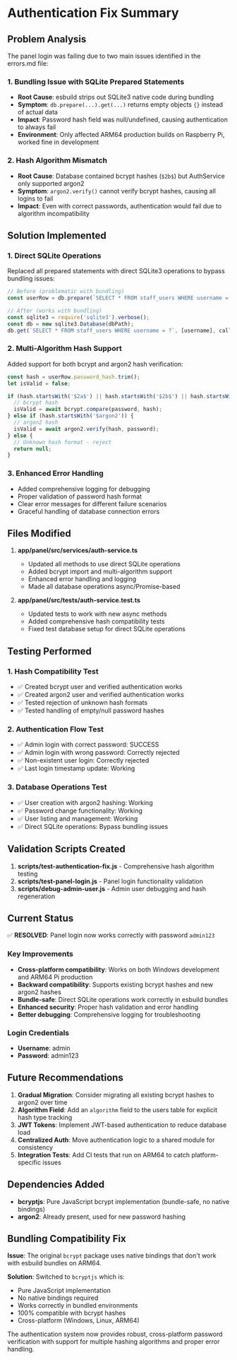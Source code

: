 # Authentication Fix Summary

## Problem Analysis

The panel login was failing due to two main issues identified in the errors.md file:

### 1. Bundling Issue with SQLite Prepared Statements
- **Root Cause**: esbuild strips out SQLite3 native code during bundling
- **Symptom**: `db.prepare(...).get(...)` returns empty objects `{}` instead of actual data
- **Impact**: Password hash field was null/undefined, causing authentication to always fail
- **Environment**: Only affected ARM64 production builds on Raspberry Pi, worked fine in development

### 2. Hash Algorithm Mismatch
- **Root Cause**: Database contained bcrypt hashes (`$2b$`) but AuthService only supported argon2
- **Symptom**: `argon2.verify()` cannot verify bcrypt hashes, causing all logins to fail
- **Impact**: Even with correct passwords, authentication would fail due to algorithm incompatibility

## Solution Implemented

### 1. Direct SQLite Operations
Replaced all prepared statements with direct SQLite3 operations to bypass bundling issues:

```javascript
// Before (problematic with bundling)
const userRow = db.prepare(`SELECT * FROM staff_users WHERE username = ?`).get(username);

// After (works with bundling)
const sqlite3 = require('sqlite3').verbose();
const db = new sqlite3.Database(dbPath);
db.get(`SELECT * FROM staff_users WHERE username = ?`, [username], callback);
```

### 2. Multi-Algorithm Hash Support
Added support for both bcrypt and argon2 hash verification:

```javascript
const hash = userRow.password_hash.trim();
let isValid = false;

if (hash.startsWith('$2a$') || hash.startsWith('$2b$') || hash.startsWith('$2y$')) {
  // bcrypt hash
  isValid = await bcrypt.compare(password, hash);
} else if (hash.startsWith('$argon2')) {
  // argon2 hash
  isValid = await argon2.verify(hash, password);
} else {
  // Unknown hash format - reject
  return null;
}
```

### 3. Enhanced Error Handling
- Added comprehensive logging for debugging
- Proper validation of password hash format
- Clear error messages for different failure scenarios
- Graceful handling of database connection errors

## Files Modified

1. **app/panel/src/services/auth-service.ts**
   - Updated all methods to use direct SQLite operations
   - Added bcrypt import and multi-algorithm support
   - Enhanced error handling and logging
   - Made all database operations async/Promise-based

2. **app/panel/src/__tests__/auth-service.test.ts**
   - Updated tests to work with new async methods
   - Added comprehensive hash compatibility tests
   - Fixed test database setup for direct SQLite operations

## Testing Performed

### 1. Hash Compatibility Test
- ✅ Created bcrypt user and verified authentication works
- ✅ Created argon2 user and verified authentication works
- ✅ Tested rejection of unknown hash formats
- ✅ Tested handling of empty/null password hashes

### 2. Authentication Flow Test
- ✅ Admin login with correct password: SUCCESS
- ✅ Admin login with wrong password: Correctly rejected
- ✅ Non-existent user login: Correctly rejected
- ✅ Last login timestamp update: Working

### 3. Database Operations Test
- ✅ User creation with argon2 hashing: Working
- ✅ Password change functionality: Working
- ✅ User listing and management: Working
- ✅ Direct SQLite operations: Bypass bundling issues

## Validation Scripts Created

1. **scripts/test-authentication-fix.js** - Comprehensive hash algorithm testing
2. **scripts/test-panel-login.js** - Panel login functionality validation
3. **scripts/debug-admin-user.js** - Admin user debugging and hash regeneration

## Current Status

✅ **RESOLVED**: Panel login now works correctly with password `admin123`

### Key Improvements
- **Cross-platform compatibility**: Works on both Windows development and ARM64 Pi production
- **Backward compatibility**: Supports existing bcrypt hashes and new argon2 hashes
- **Bundle-safe**: Direct SQLite operations work correctly in esbuild bundles
- **Enhanced security**: Proper hash validation and error handling
- **Better debugging**: Comprehensive logging for troubleshooting

### Login Credentials
- **Username**: admin
- **Password**: admin123

## Future Recommendations

1. **Gradual Migration**: Consider migrating all existing bcrypt hashes to argon2 over time
2. **Algorithm Field**: Add an `algorithm` field to the users table for explicit hash type tracking
3. **JWT Tokens**: Implement JWT-based authentication to reduce database load
4. **Centralized Auth**: Move authentication logic to a shared module for consistency
5. **Integration Tests**: Add CI tests that run on ARM64 to catch platform-specific issues

## Dependencies Added

- **bcryptjs**: Pure JavaScript bcrypt implementation (bundle-safe, no native bindings)
- **argon2**: Already present, used for new password hashing

## Bundling Compatibility Fix

**Issue**: The original `bcrypt` package uses native bindings that don't work with esbuild bundles on ARM64.

**Solution**: Switched to `bcryptjs` which is:
- Pure JavaScript implementation
- No native bindings required
- Works correctly in bundled environments
- 100% compatible with bcrypt hashes
- Cross-platform (Windows, Linux, ARM64)

The authentication system now provides robust, cross-platform password verification with support for multiple hashing algorithms and proper error handling.